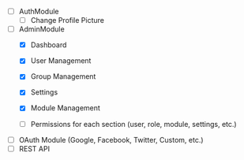 - [ ] AuthModule
  - [ ] Change Profile Picture
- [ ] AdminModule
  - [x] Dashboard
  - [x] User Management
  - [x] Group Management
  - [x] Settings
  - [x] Module Management
  - [ ] Permissions for each section (user, role, module, settings, etc.)


- [ ] OAuth Module (Google, Facebook, Twitter, Custom, etc.)
- [ ] REST API
